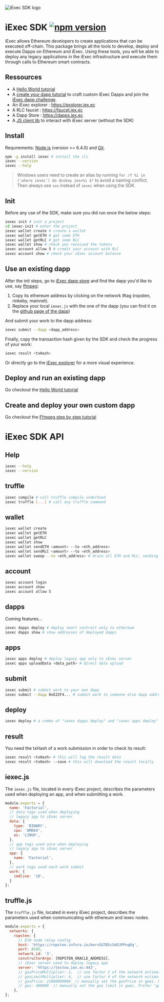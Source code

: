 ![iExec SDK logo](https://image.ibb.co/fq4gSG/iexec_sdk.jpg)

# iExec SDK [![npm version](https://badge.fury.io/js/iexec.svg)](https://www.npmjs.com/package/iexec)

iExec allows Ethereum developers to create applications that can be executed off-chain.
This package brings all the tools to develop, deploy and execute Dapps on Ethereum and iExec.
Using these tools, you will be able to deploy any legacy applications in the iExec infrastructure
and execute them through calls to Ethereum smart contracts.

## Ressources

* A [Hello World tutorial](https://www.katacoda.com/sulliwane/scenarios/hello-world)
* A [create your dapp  tutorial](https://www.katacoda.com/sulliwane/scenarios/ffmpeg) to craft custom iExec Dapps and join the [iExec dapp challenge](https://medium.com/iex-ec/the-iexec-%C3%B0app-challenge-150k-of-grants-to-win-abf6798b31ee).
* An iExec explorer : https://explorer.iex.ec
* A RLC faucet : https://faucet.iex.ec
* A Dapp Store : https://dapps.iex.ec
* A [JS client lib](https://github.com/iExecBlockchainComputing/iexec-server-js-client) to interact with iExec server (without the SDK)

## Install

Requirements:
[Node.js](https://nodejs.org/en/) (version >= 6.4.0) and [Git](https://git-scm.com/).
```bash
npm -g install iexec # install the cli
iexec --version
iexec --help
```

> Windows users need to create an alias by running ```for /f %i in ('where iexec') do doskey iex=%i $*``` to avoid a naming conflict. Then always use ```iex``` instead of ```iexec``` when using the SDK.

## Init
Before any use of the SDK, make sure you did run once the below steps:
```bash
iexec init # init a project
cd iexec-init # enter the project
iexec wallet create # create a wallet
iexec wallet getETH # get some ETH
iexec wallet getRLC # get some RLC
iexec wallet show # check you received the tokens
iexec account allow 5 # credit your account with RLC
iexec account show # check your iExec account balance
```

## Use an existing dapp
After the init steps, go to [iExec dapp store](https://dapps.iex.ec) and find the dapp you'd like to use, say [ffmpeg](https://dapps.iex.ec/dapp/jeremy_toussaint/ffmpeg):
 1. Copy its ethereum address by clicking on the network #tag (ropsten, rinkeby, mainnet).
 2. Replace your local ```iexec.js``` with the one of the dapp (you can find it on the [github page of the dapp](https://github.com/iExecBlockchainComputing/iexec-dapp-samples/tree/ffmpeg#readme))

And submit your work to the dapp address:
```bash
iexec submit --dapp <dapp_address>

```
Finally, copy the transaction hash given by the SDK and check the progress of your work:

```bash
iexec result <txHash>
```

Or directly go to the [iExec explorer](https://explorer.iex.ec/) for a more visual experience.

## Deploy and run an existing dapp

Go checkout the [Hello World tutorial](https://www.katacoda.com/sulliwane/scenarios/hello-world)

## Create and deploy your own custom dapp

Go checkout the [Ffmpeg step by step tutorial](https://www.katacoda.com/sulliwane/scenarios/ffmpeg)

# iExec SDK API
## Help
```bash
iexec --help
iexec --version
```
## truffle
```bash
iexec compile # call truffle compile underhood
iexec truffle [...] # call any truffle command
```
## wallet
```bash
iexec wallet create
iexec wallet getETH
iexec wallet getRLC
iexec wallet show
iexec wallet sendETH <amount> --to <eth_address>
iexec wallet sendRLC <amount> --to <eth_address>
iexec wallet sweep --to <eth_address> # drain all ETH and RLC, sending them back to iExec faucet by default
```
## account
```bash
iexec account login
iexec account show
iexec account allow 5
```
## dapps
Coming features...
```bash
iexec dapps deploy # deploy smart contract only to ethereum
iexec dapps show # show addresses of deployed dapps
```
## apps
```bash
iexec apps deploy # deploy legacy app only to iExec server
iexec apps uploadData <data_path> # direct data upload
```
## submit
```bash
iexec submit # submit work to your own dapp
iexec submit --dapp 0xE22F4... # submit work to someone else dapp address
```

## deploy
```bash
iexec deploy # a combo of "iexec dapps deploy" and "iexec apps deploy"
```

## result
You need the txHash of a work submission in order to check its result:
```bash
iexec result <txHash> # this will log the result data
iexec result <txHash> --save # this will download the result locally
```

## iexec.js
The ```iexec.js``` file, located in every iExec project, describes the parameters used when deploying an app, and when submitting a work.
```js
module.exports = {
  name: 'Factorial',
  // data tags used when deploying
  // legacy app to iExec server
  data: {  
    type: 'BINARY',
    cpu: 'AMD64',
    os: 'LINUX',
  },
  // app tags used once when deploying
  // legacy app to iExec server
  app: {
    name: 'Factorial',
  },
  // work tags used each work submit
  work: {
    cmdline: '10',
  }
};
```

## truffle.js
The ```truffle.js``` file, located in every iExec project, describes the parameters used when communicating with ethereum and iexec nodes.
```js
module.exports = {
  networks: {
    ropsten: {
      // ETH node relay config
      host: 'https://ropsten.infura.io/berv5GTB5cSdOJPPnqOq',
      port: 8545,
      network_id: '3',
      constructorArgs: [ROPSTEN_ORACLE_ADDRESS],
      // iExec server used to deploy legacy app
      server: 'https://testxw.iex.ec:443',
      // gasPriceMultiplier: 2,  // use factor 2 of the network estimated gasPrice
      // gasLimitMultiplier: 4,  // use factor 4 of the network estimated gasLimit
      // gasPrice: 21000000000  // manually set the gasPrice in gwei. Prefer 'gasPriceMultiplier'
      // gas: 400000  // manually set the gas limit in gwei. Prefer 'gasLimitMultiplier'
    },
};

```
